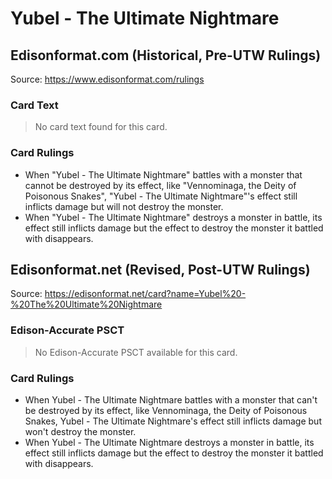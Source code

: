 # Yubel - The Ultimate Nightmare

## Edisonformat.com (Historical, Pre-UTW Rulings)

Source: https://www.edisonformat.com/rulings

### Card Text

> No card text found for this card.

### Card Rulings

*   When "Yubel - The Ultimate Nightmare" battles with a monster that cannot be destroyed by its effect, like "Vennominaga, the Deity of Poisonous Snakes", "Yubel - The Ultimate Nightmare"'s effect still inflicts damage but will not destroy the monster.
*   When "Yubel - The Ultimate Nightmare" destroys a monster in battle, its effect still inflicts damage but the effect to destroy the monster it battled with disappears.

## Edisonformat.net (Revised, Post-UTW Rulings)

Source: https://edisonformat.net/card?name=Yubel%20-%20The%20Ultimate%20Nightmare

### Edison-Accurate PSCT

> No Edison-Accurate PSCT available for this card.

### Card Rulings

*   When Yubel - The Ultimate Nightmare battles with a monster that can't be destroyed by its effect, like Vennominaga, the Deity of Poisonous Snakes, Yubel - The Ultimate Nightmare's effect still inflicts damage but won't destroy the monster.
*   When Yubel - The Ultimate Nightmare destroys a monster in battle, its effect still inflicts damage but the effect to destroy the monster it battled with disappears.
            